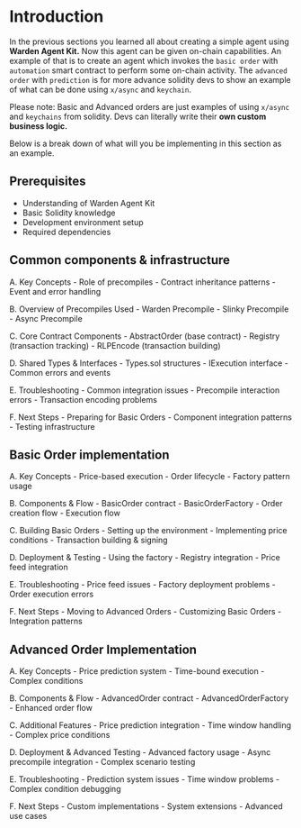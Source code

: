 ﻿---
sidebar_position: 1
---

# Introduction

In the previous sections you learned all about creating a simple agent using **Warden Agent Kit.** Now this agent can be given on-chain capabilities. An example of that is to create an agent which invokes the `basic order` with `automation` smart contract to perform some on-chain activity. The `advanced order` with `prediction` is for more advance solidity devs to show an example of what can be done using `x/async` and `keychain`.

Please note:  Basic and Advanced orders are just examples of using `x/async` and `keychains` from solidity. Devs can literally write their **own custom business logic.**

Below is a break down of what will you be implementing in this section as an example.

## Prerequisites

- Understanding of Warden Agent Kit
- Basic Solidity knowledge
- Development environment setup
- Required dependencies

## Common components & infrastructure

   A. Key Concepts
      - Role of precompiles
      - Contract inheritance patterns
      - Event and error handling

   B. Overview of Precompiles Used
      - Warden Precompile
      - Slinky Precompile
      - Async Precompile

   C. Core Contract Components
      - AbstractOrder (base contract)
      - Registry (transaction tracking)
      - RLPEncode (transaction building)

   D. Shared Types & Interfaces
      - Types.sol structures
      - IExecution interface
      - Common errors and events

   E. Troubleshooting
      - Common integration issues
      - Precompile interaction errors
      - Transaction encoding problems

   F. Next Steps
      - Preparing for Basic Orders
      - Component integration patterns
      - Testing infrastructure

## Basic Order implementation

   A. Key Concepts
      - Price-based execution
      - Order lifecycle
      - Factory pattern usage

   B. Components & Flow
      - BasicOrder contract
      - BasicOrderFactory
      - Order creation flow
      - Execution flow

   C. Building Basic Orders
      - Setting up the environment
      - Implementing price conditions
      - Transaction building & signing

   D. Deployment & Testing
      - Using the factory
      - Registry integration
      - Price feed integration

   E. Troubleshooting
      - Price feed issues
      - Factory deployment problems
      - Order execution errors

   F. Next Steps
      - Moving to Advanced Orders
      - Customizing Basic Orders
      - Integration patterns

## Advanced Order Implementation

   A. Key Concepts
      - Price prediction system
      - Time-bound execution
      - Complex conditions

   B. Components & Flow
      - AdvancedOrder contract
      - AdvancedOrderFactory
      - Enhanced order flow

   C. Additional Features
      - Price prediction integration
      - Time window handling
      - Complex price conditions

   D. Deployment & Advanced Testing
      - Advanced factory usage
      - Async precompile integration
      - Complex scenario testing

   E. Troubleshooting
      - Prediction system issues
      - Time window problems
      - Complex condition debugging

   F. Next Steps
      - Custom implementations
      - System extensions
      - Advanced use cases
